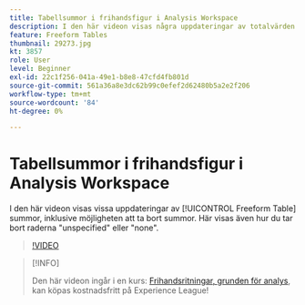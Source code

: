 ```yaml
---
title: Tabellsummor i frihandsfigur i Analysis Workspace
description: I den här videon visas några uppdateringar av totalvärden för frihandsritabellen, inklusive möjligheten att ta bort summor.
feature: Freeform Tables
thumbnail: 29273.jpg
kt: 3857
role: User
level: Beginner
exl-id: 22c1f256-041a-49e1-b8e8-47cfd4fb801d
source-git-commit: 561a36a8e3dc62b99c0efef2d62480b5a2e2f206
workflow-type: tm+mt
source-wordcount: '84'
ht-degree: 0%

---
```


# Tabellsummor i frihandsfigur i Analysis Workspace

I den här videon visas vissa uppdateringar av [!UICONTROL Freeform Table] summor, inklusive möjligheten att ta bort summor. Här visas även hur du tar bort raderna &quot;unspecified&quot; eller &quot;none&quot;.

>[!VIDEO](https://video.tv.adobe.com/v/29273/?quality=12)

>[!INFO]
>
> Den här videon ingår i en kurs: [Frihandsritningar, grunden för analys](https://experienceleague.adobe.com/?recommended=Analytics-U-1-2020.3), kan köpas kostnadsfritt på Experience League!
